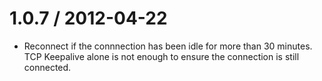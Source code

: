 
1.0.7 / 2012-04-22 
==================

  * Reconnect if the connnection has been idle for more than 30 minutes. TCP Keepalive alone is not enough to ensure the connection is still connected.
